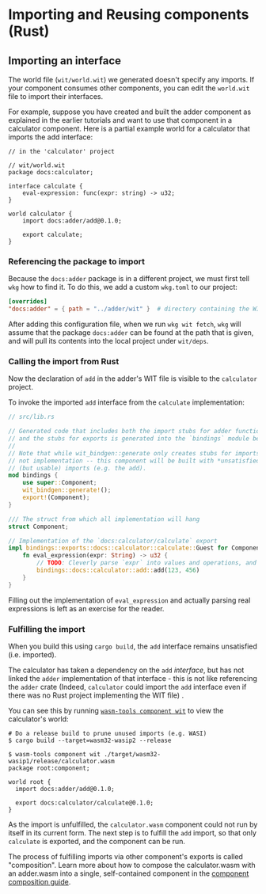 # Importing and Reusing components (Rust)

## Importing an interface

The world file (`wit/world.wit`) we generated doesn't specify any imports.
If your component consumes other components, you can edit the `world.wit` file to import their interfaces.

For example, suppose you have created and built the adder component as explained in the earlier tutorials and want to use
that component in a calculator component. Here is a partial example world for a calculator that imports the add interface:

```wit
// in the 'calculator' project

// wit/world.wit
package docs:calculator;

interface calculate {
    eval-expression: func(expr: string) -> u32;
}

world calculator {
    import docs:adder/add@0.1.0;

    export calculate;
}
```

### Referencing the package to import

Because the `docs:adder` package is in a different project, we must first tell `wkg` how to find it. To do this, we add a
custom `wkg.toml` to our project:

```toml
[overrides]
"docs:adder" = { path = "../adder/wit" }  # directory containing the WIT package
```

After adding this configuration file, when we run `wkg wit fetch`, `wkg` will assume that the package `docs:adder` can be found
at the path that is given, and will pull its contents into the local project under `wit/deps`.


### Calling the import from Rust

Now the declaration of `add` in the adder's WIT file is visible to the `calculator` project.

To invoke the imported `add` interface from the `calculate` implementation:

```rust
// src/lib.rs

// Generated code that includes both the import stubs for adder functionality
// and the stubs for exports is generated into the `bindings` module below
//
// Note that while wit_bindgen::generate only creates stubs for imports,
// not implementation -- this component will be built with *unsatisfied*
// (but usable) imports (e.g. the add).
mod bindings {
    use super::Component;
    wit_bindgen::generate!();
    export!(Component);
}

/// The struct from which all implementation will hang
struct Component;

// Implementation of the `docs:calculator/calculate` export
impl bindings::exports::docs::calculator::calculate::Guest for Component {
    fn eval_expression(expr: String) -> u32 {
        // TODO: Cleverly parse `expr` into values and operations, and evaluate them meticulously.
        bindings::docs::calculator::add::add(123, 456)
    }
}
```

Filling out the implementation of `eval_expression` and actually parsing real expressions is left as an exercise for the reader.

### Fulfilling the import

When you build this using `cargo build`, the `add` interface remains unsatisfied (i.e. imported).

The calculator has taken a dependency on the `add` _interface_, but has not linked the `adder` implementation of
that interface - this is not like referencing the `adder` crate (Indeed, `calculator` could import the `add` interface even if there was no Rust project implementing the WIT file) .

You can see this by running [`wasm-tools component wit`](https://github.com/bytecodealliance/wasm-tools/tree/main/crates/wit-component) to view the calculator's world:

```
# Do a release build to prune unused imports (e.g. WASI)
$ cargo build --target=wasm32-wasip2 --release

$ wasm-tools component wit ./target/wasm32-wasip1/release/calculator.wasm
package root:component;

world root {
  import docs:adder/add@0.1.0;

  export docs:calculator/calculate@0.1.0;
}
```

As the import is unfulfilled, the `calculator.wasm` component could not run by itself in its current form. The next step is to fulfill the `add` import, so that only `calculate` is exported, and the component can be run.

The process of fulfilling imports via other component's exports is called "composition". Learn more about how to compose the calculator.wasm
with an adder.wasm into a single, self-contained component in the [component composition guide](../../composing-and-distributing/composing.md).

[!NOTE]: #
